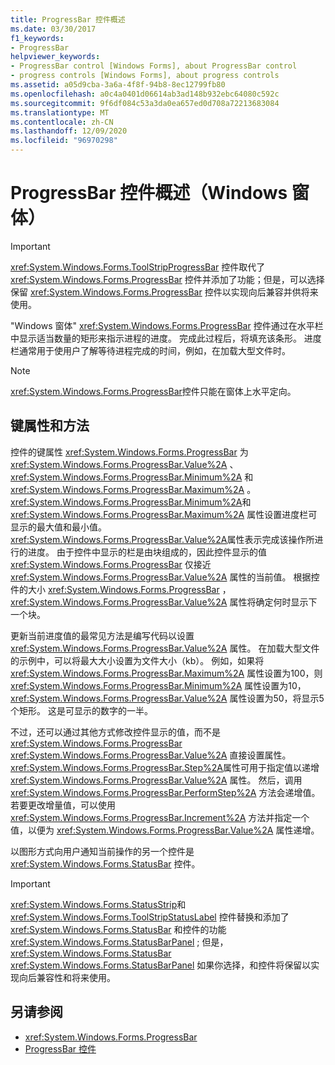 ```yaml
---
title: ProgressBar 控件概述
ms.date: 03/30/2017
f1_keywords:
- ProgressBar
helpviewer_keywords:
- ProgressBar control [Windows Forms], about ProgressBar control
- progress controls [Windows Forms], about progress controls
ms.assetid: a05d9cba-3a6a-4f8f-94b8-8ec12799fb80
ms.openlocfilehash: a0c4a0401d06614ab3ad148b932ebc64080c592c
ms.sourcegitcommit: 9f6df084c53a3da0ea657ed0d708a72213683084
ms.translationtype: MT
ms.contentlocale: zh-CN
ms.lasthandoff: 12/09/2020
ms.locfileid: "96970298"
---
```

# <a name="progressbar-control-overview-windows-forms"></a>ProgressBar 控件概述（Windows 窗体）
> [!IMPORTANT]
> <xref:System.Windows.Forms.ToolStripProgressBar> 控件取代了 <xref:System.Windows.Forms.ProgressBar> 控件并添加了功能；但是，可以选择保留 <xref:System.Windows.Forms.ProgressBar> 控件以实现向后兼容并供将来使用。  
  
 "Windows 窗体" <xref:System.Windows.Forms.ProgressBar> 控件通过在水平栏中显示适当数量的矩形来指示进程的进度。 完成此过程后，将填充该条形。 进度栏通常用于使用户了解等待进程完成的时间，例如，在加载大型文件时。  
  
> [!NOTE]
> <xref:System.Windows.Forms.ProgressBar>控件只能在窗体上水平定向。  
  
## <a name="key-properties-and-methods"></a>键属性和方法  
 控件的键属性 <xref:System.Windows.Forms.ProgressBar> 为 <xref:System.Windows.Forms.ProgressBar.Value%2A> 、 <xref:System.Windows.Forms.ProgressBar.Minimum%2A> 和 <xref:System.Windows.Forms.ProgressBar.Maximum%2A> 。 <xref:System.Windows.Forms.ProgressBar.Minimum%2A>和 <xref:System.Windows.Forms.ProgressBar.Maximum%2A> 属性设置进度栏可显示的最大值和最小值。 <xref:System.Windows.Forms.ProgressBar.Value%2A>属性表示完成该操作所进行的进度。 由于控件中显示的栏是由块组成的，因此控件显示的值 <xref:System.Windows.Forms.ProgressBar> 仅接近 <xref:System.Windows.Forms.ProgressBar.Value%2A> 属性的当前值。 根据控件的大小 <xref:System.Windows.Forms.ProgressBar> ， <xref:System.Windows.Forms.ProgressBar.Value%2A> 属性将确定何时显示下一个块。  
  
 更新当前进度值的最常见方法是编写代码以设置 <xref:System.Windows.Forms.ProgressBar.Value%2A> 属性。 在加载大型文件的示例中，可以将最大大小设置为文件大小（kb）。 例如，如果将 <xref:System.Windows.Forms.ProgressBar.Maximum%2A> 属性设置为100，则 <xref:System.Windows.Forms.ProgressBar.Minimum%2A> 属性设置为10， <xref:System.Windows.Forms.ProgressBar.Value%2A> 属性设置为50，将显示5个矩形。 这是可显示的数字的一半。  
  
 不过，还可以通过其他方式修改控件显示的值，而不是 <xref:System.Windows.Forms.ProgressBar> <xref:System.Windows.Forms.ProgressBar.Value%2A> 直接设置属性。 <xref:System.Windows.Forms.ProgressBar.Step%2A>属性可用于指定值以递增 <xref:System.Windows.Forms.ProgressBar.Value%2A> 属性。 然后，调用 <xref:System.Windows.Forms.ProgressBar.PerformStep%2A> 方法会递增值。 若要更改增量值，可以使用 <xref:System.Windows.Forms.ProgressBar.Increment%2A> 方法并指定一个值，以便为 <xref:System.Windows.Forms.ProgressBar.Value%2A> 属性递增。  
  
 以图形方式向用户通知当前操作的另一个控件是 <xref:System.Windows.Forms.StatusBar> 控件。  
  
> [!IMPORTANT]
> <xref:System.Windows.Forms.StatusStrip>和 <xref:System.Windows.Forms.ToolStripStatusLabel> 控件替换和添加了 <xref:System.Windows.Forms.StatusBar> 和控件的功能 <xref:System.Windows.Forms.StatusBarPanel> ; 但是， <xref:System.Windows.Forms.StatusBar> <xref:System.Windows.Forms.StatusBarPanel> 如果你选择，和控件将保留以实现向后兼容性和将来使用。  
  
## <a name="see-also"></a>另请参阅

- <xref:System.Windows.Forms.ProgressBar>
- [ProgressBar 控件](progressbar-control-windows-forms.md)
